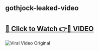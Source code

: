 ## gothjock-leaked-video 

# <h2><a href="http://freeplayer.one?title=gothjock-leaked-video&ref=21J">🔗 Click to Watch 👉🔴 VIDEO</a></h2>

<a href="http://freeplayer.one?title=gothjock-leaked-video&ref=21J" rel="nofollow" data-target="animated-image.originalLink"><img src="https://i.ibb.co.com/xMMVF88/686577567.gif" alt="Viral Video Original" style="max-width: 100%; display: inline-block;" data-target="animated-image.originalImage"></a>

